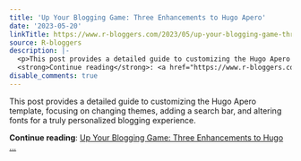 ```yaml
---
title: 'Up Your Blogging Game: Three Enhancements to Hugo Apero'
date: '2023-05-20'
linkTitle: https://www.r-bloggers.com/2023/05/up-your-blogging-game-three-enhancements-to-hugo-apero/
source: R-bloggers
description: |-
  <p>This post provides a detailed guide to customizing the Hugo Apero template, focusing on changing themes, adding a search bar, and altering fonts for a truly personalized blogging experience.</p>
  <strong>Continue reading</strong>: <a href="https://www.r-bloggers.com/2023/05/up-your-blogging-game-three-enhancements-to-hugo-apero/">Up Your Blogging Game: Three Enhancements to Hugo ...
disable_comments: true
---
```

<p>This post provides a detailed guide to customizing the Hugo Apero template, focusing on changing themes, adding a search bar, and altering fonts for a truly personalized blogging experience.</p>
<strong>Continue reading</strong>: <a href="https://www.r-bloggers.com/2023/05/up-your-blogging-game-three-enhancements-to-hugo-apero/">Up Your Blogging Game: Three Enhancements to Hugo ...